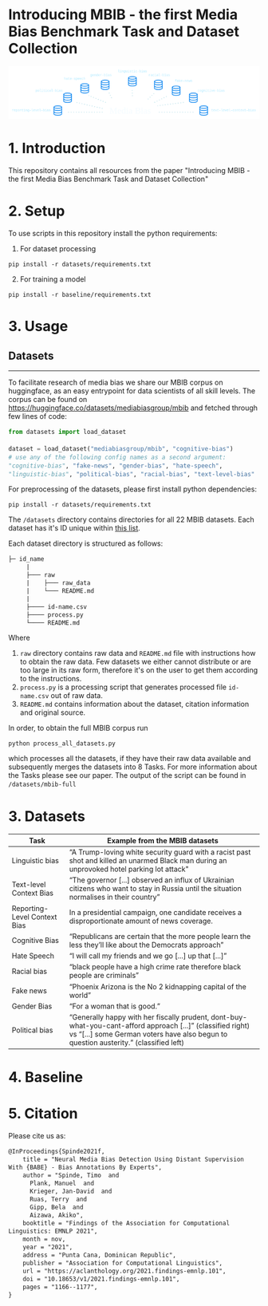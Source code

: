 # Introducing MBIB - the first Media Bias Benchmark Task and Dataset Collection
![d](img.png)

# 1. Introduction
This repository contains all resources from the paper "Introducing MBIB - the first Media Bias Benchmark Task and Dataset Collection"

# 2. Setup
To use scripts in this repository install the python requirements:
1. For dataset processing
```
pip install -r datasets/requirements.txt
 ```
2. For training a model 
```
pip install -r baseline/requirements.txt
 ```

# 3. Usage
## Datasets
----
To facilitate research of media bias we share our MBIB corpus on huggingface, as an easy entrypoint for data scientists of all skill levels. The corpus can be found on https://huggingface.co/datasets/mediabiasgroup/mbib and fetched through few lines of code:
```python 
from datasets import load_dataset

dataset = load_dataset("mediabiasgroup/mbib", "cognitive-bias")
# use any of the following config names as a second argument:
"cognitive-bias", "fake-news", "gender-bias", "hate-speech", 
"linguistic-bias", "political-bias", "racial-bias", "text-level-bias"
```

For preprocessing of the datasets, please first install python dependencies:
```
pip install -r datasets/requirements.txt
```
The `/datasets` directory contains directories for all 22 MBIB datasets. Each dataset has it's ID unique within [this list](https://docs.google.com/spreadsheets/d/1BXcDcnBluSzv1bwwAEpRH61ObXd3Mxf66qsOVxilTXM/edit#gid=0).

Each dataset directory is structured as follows:
```
├─ id_name
     |
     ├─── raw
     |    ├─── raw_data
     |    └─── README.md
     |
     ├──── id-name.csv
     ├──── process.py
     └──── README.md
```
Where 
1. `raw` directory contains raw data and `README.md` file with instructions how to obtain the raw data. Few datasets we either cannot distribute or are too large in its raw form, therefore it's on the user to get them according to the instructions.
2. `process.py` is a processing script that generates processed file `id-name.csv` out of raw data.
3. `README.md` contains information about the dataset, citation information and original source.

 
In order, to obtain the full MBIB corpus run
```
python process_all_datasets.py
```
which processes all the datasets, if they have their raw data available and subsequently merges the datasets into 8 Tasks. For more information about the Tasks please see our paper.
The output of the script can be found in `/datasets/mbib-full`

# 3. Datasets

| Task | Example from the MBIB datasets |
| -|----|
| Linguistic bias | “A Trump-loving white security guard with a racist past shot and killed an unarmed Black man during an unprovoked hotel parking lot attack"|
| Text-level Context Bias |  “The governor [...] observed an influx of Ukrainian citizens who want to stay in Russia until the situation normalises in their country” | 
| Reporting-Level Context Bias | In a presidential campaign, one candidate receives a disproportionate amount of news coverage. | 
| Cognitive Bias | “Republicans are certain that the more people learn the less they’ll like about the Democrats approach” |
| Hate Speech | “I will call my friends and we go [...] up that [...]” |
| Racial bias| “black people have a high crime rate therefore black people are criminals”| 
| Fake news | “Phoenix Arizona is the No 2 kidnapping capital of the world” |
| Gender Bias | “For a woman that is good.” |
| Political bias | “Generally happy with her fiscally prudent, dont-buy-what-you-cant-afford approach [...]” (classified right) vs “[...] some German voters have also begun to question austerity.” (classified left) 

# 4. Baseline

# 5. Citation
Please cite us as:
```
@InProceedings{Spinde2021f,
    title = "Neural Media Bias Detection Using Distant Supervision With {BABE} - Bias Annotations By Experts",
    author = "Spinde, Timo  and
      Plank, Manuel  and
      Krieger, Jan-David  and
      Ruas, Terry  and
      Gipp, Bela  and
      Aizawa, Akiko",
    booktitle = "Findings of the Association for Computational Linguistics: EMNLP 2021",
    month = nov,
    year = "2021",
    address = "Punta Cana, Dominican Republic",
    publisher = "Association for Computational Linguistics",
    url = "https://aclanthology.org/2021.findings-emnlp.101",
    doi = "10.18653/v1/2021.findings-emnlp.101",
    pages = "1166--1177",
}
```